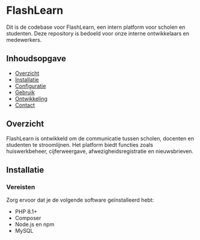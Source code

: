 # FlashLearn

Dit is de codebase voor FlashLearn, een intern platform voor scholen en studenten. Deze repository is bedoeld voor onze interne ontwikkelaars en medewerkers.

## Inhoudsopgave

- [Overzicht](#overzicht)
- [Installatie](#installatie)
- [Configuratie](#configuratie)
- [Gebruik](#gebruik)
- [Ontwikkeling](#ontwikkeling)
- [Contact](#contact)

## Overzicht
FlashLearn is ontwikkeld om de communicatie tussen scholen, docenten en studenten te stroomlijnen. Het platform biedt functies zoals huiswerkbeheer, cijferweergave, afwezigheidsregistratie en nieuwsbrieven.

## Installatie

### Vereisten

Zorg ervoor dat je de volgende software geïnstalleerd hebt:

- PHP 8.1+
- Composer
- Node.js en npm
- MySQL
